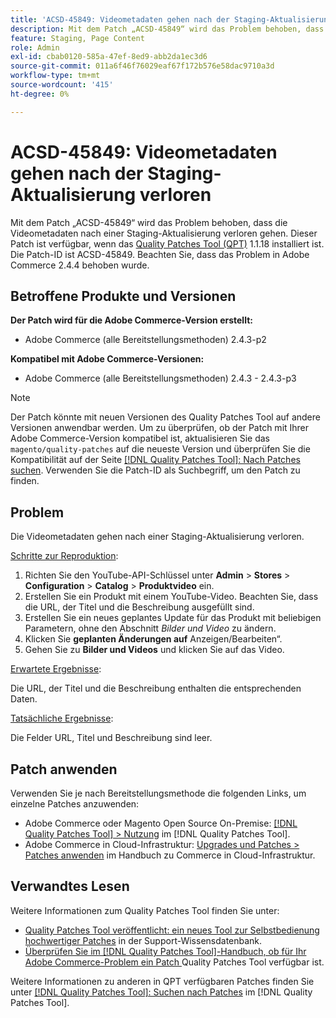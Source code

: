 ```yaml
---
title: 'ACSD-45849: Videometadaten gehen nach der Staging-Aktualisierung verloren'
description: Mit dem Patch „ACSD-45849“ wird das Problem behoben, dass die Videometadaten nach einer Staging-Aktualisierung verloren gehen. Dieser Patch ist verfügbar, wenn das [Quality Patches Tool (QPT)](https://experienceleague.adobe.com/de/docs/commerce-operations/tools/quality-patches-tool/quality-patches-tool-to-self-serve-quality-patches) 1.1.18 installiert ist. Die Patch-ID ist ACSD-45849. Beachten Sie, dass das Problem in Adobe Commerce 2.4.4 behoben wurde.
feature: Staging, Page Content
role: Admin
exl-id: cbab0120-585a-47ef-8ed9-abb2da1ec3d6
source-git-commit: 011a6f46f76029eaf67f172b576e58dac9710a3d
workflow-type: tm+mt
source-wordcount: '415'
ht-degree: 0%

---
```


# ACSD-45849: Videometadaten gehen nach der Staging-Aktualisierung verloren

Mit dem Patch „ACSD-45849“ wird das Problem behoben, dass die Videometadaten nach einer Staging-Aktualisierung verloren gehen. Dieser Patch ist verfügbar, wenn das [Quality Patches Tool (QPT)](https://experienceleague.adobe.com/de/docs/commerce-operations/tools/quality-patches-tool/quality-patches-tool-to-self-serve-quality-patches) 1.1.18 installiert ist. Die Patch-ID ist ACSD-45849. Beachten Sie, dass das Problem in Adobe Commerce 2.4.4 behoben wurde.

## Betroffene Produkte und Versionen

**Der Patch wird für die Adobe Commerce-Version erstellt:**

* Adobe Commerce (alle Bereitstellungsmethoden) 2.4.3-p2

**Kompatibel mit Adobe Commerce-Versionen:**

* Adobe Commerce (alle Bereitstellungsmethoden) 2.4.3 - 2.4.3-p3

>[!NOTE]
>
>Der Patch könnte mit neuen Versionen des Quality Patches Tool auf andere Versionen anwendbar werden. Um zu überprüfen, ob der Patch mit Ihrer Adobe Commerce-Version kompatibel ist, aktualisieren Sie das `magento/quality-patches` auf die neueste Version und überprüfen Sie die Kompatibilität auf der Seite [[!DNL Quality Patches Tool]: Nach Patches suchen](https://experienceleague.adobe.com/de/docs/commerce-operations/tools/quality-patches-tool/quality-patches-tool-to-self-serve-quality-patches). Verwenden Sie die Patch-ID als Suchbegriff, um den Patch zu finden.

## Problem

Die Videometadaten gehen nach einer Staging-Aktualisierung verloren.

<u>Schritte zur Reproduktion</u>:

1. Richten Sie den YouTube-API-Schlüssel unter **Admin** > **Stores** > **Configuration** > **Catalog** > **Produktvideo** ein.
1. Erstellen Sie ein Produkt mit einem YouTube-Video. Beachten Sie, dass die URL, der Titel und die Beschreibung ausgefüllt sind.
1. Erstellen Sie ein neues geplantes Update für das Produkt mit beliebigen Parametern, ohne den Abschnitt *Bilder und Video* zu ändern.
1. Klicken Sie **geplanten Änderungen auf** Anzeigen/Bearbeiten“.
1. Gehen Sie zu **Bilder und Videos** und klicken Sie auf das Video.

<u>Erwartete Ergebnisse</u>:

Die URL, der Titel und die Beschreibung enthalten die entsprechenden Daten.

<u>Tatsächliche Ergebnisse</u>:

Die Felder URL, Titel und Beschreibung sind leer.

## Patch anwenden

Verwenden Sie je nach Bereitstellungsmethode die folgenden Links, um einzelne Patches anzuwenden:

* Adobe Commerce oder Magento Open Source On-Premise: [[!DNL Quality Patches Tool] > Nutzung](/help/tools/quality-patches-tool/usage.md) im [!DNL Quality Patches Tool].
* Adobe Commerce in Cloud-Infrastruktur: [Upgrades und Patches > Patches anwenden](https://experienceleague.adobe.com/docs/commerce-cloud-service/user-guide/develop/upgrade/apply-patches.html?lang=de) im Handbuch zu Commerce in Cloud-Infrastruktur.

## Verwandtes Lesen

Weitere Informationen zum Quality Patches Tool finden Sie unter:

* [Quality Patches Tool veröffentlicht: ein neues Tool zur Selbstbedienung hochwertiger Patches](https://experienceleague.adobe.com/de/docs/commerce-operations/tools/quality-patches-tool/quality-patches-tool-to-self-serve-quality-patches) in der Support-Wissensdatenbank.
* [Überprüfen Sie im [!DNL Quality Patches Tool]-Handbuch, ob für Ihr Adobe Commerce-Problem ein Patch ](/help/tools/quality-patches-tool/patches-available-in-qpt/check-patch-for-magento-issue-with-magento-quality-patches.md) Quality Patches Tool verfügbar ist.

Weitere Informationen zu anderen in QPT verfügbaren Patches finden Sie unter [[!DNL Quality Patches Tool]: Suchen nach Patches](https://experienceleague.adobe.com/tools/commerce-quality-patches/index.html?lang=de) im [!DNL Quality Patches Tool].

